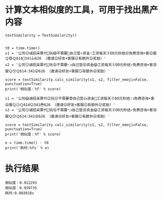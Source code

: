 # 计算文本相似度的工具，可用于找出黑产内容

    textSimilarity = TextSimilarity()


    t0 = time.time()
    s1 = '公司😥诚招采票代👊玩😱不需要💪自己垫✌资金☝工资每天⑤OO元秒结😒免费咨询+客😌服Ｑ😨Ｑ614💪341👍626 （邀请😉好友+客服😖有额外😌奖励）'
    s2 = '公司😏诚招采票代👏玩😝不需要👈自己垫😝资金😱工资每天⑤OO元秒结✌免费咨询+客😰服Ｑ😚Ｑ614☝341😜626 （邀请😜好友+客服😏有额外😜奖励）'

    score = textSimilarity.calc_similarity(s1, s2, filter_emoji=False, punctuation=True)
    print('相似度：%f' % score)

    s1 = '公司😱诚招采票代😉玩😥不需要😨自己垫👍资金👏工资每天⑤OO元秒结👈免费咨询+客😜服Ｑ😏Ｑ614😉341😳626 （邀请😌好友+客服😖有额外😖奖励）'
    s2 = '公司😏诚招采票代👏玩😝不需要👈自己垫😝资金😱工资每天⑤OO元秒结✌免费咨询+客😰服Ｑ😚Ｑ614☝341😜626 （邀请😜好友+客服😏有额外😜奖励）'

    score = textSimilarity.calc_similarity(s1, s2, filter_emoji=False, punctuation=True)
    print('相似度：%f' % score)

    e = time.time() - t0
    print('耗时:%fs' % e)
    
# 执行结果

    相似度：0.912293
    相似度：0.939735
    耗时:0.003818s

  
